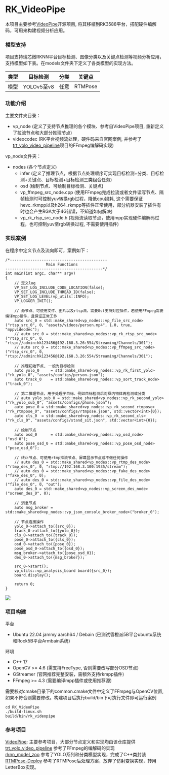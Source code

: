 # RK_VideoPipe
本项目主要参考[VideoPipe](https://github.com/sherlockchou86/VideoPipe.git)开源项目, 将其移植到RK3588平台，搭配硬件编解码，可用来构建视频分析应用。

### 模型支持

项目支持瑞芯微RKNN平台目标检测、图像分类以及关键点检测等视频分析应用，支持模型如下表。在models文件夹下定义了各类模型的实现方法。

| 类型 | 目标检测 | 分类 | 关键点 |
|:------|:------------:|:------------:|:------------:|
| 模型 | YOLOv5至v8 | 任意 | RTMPose |

### 功能介绍

主要文件夹目录：
- vp_node (定义了支持节点推理的各个模块、参考自VideoPipe项目, 重新定义了拉流节点和大部分推理节点)
- videocodec (RK平台视频流处理，硬件码来自官网案例, 并参考了[trt_yolo_video_pipeline](https://github.com/1461521844lijin/trt_yolo_video_pipeline.git)项目的FFmpeg编解码实现)
  
vp_node文件夹：
- nodes (各个节点定义)
  - infer (定义了推理节点，根据节点处理顺序可实现目标检测+分类、目标检测+关键点、目标检测+目标检测三类组合任务)
  - osd (绘制节点、可绘制目标检测、关键点)
  - vp_ffmpeg_src_node.cpp (使用FFmpeg完成拉流或者文件读写节点、隔帧检测时可控制yuv转换rgb过程，降低cpu损耗, 这个需要保证hevc_rkmpp以及h264_rkmpp等插件正常使用，部分机器安装了插件有时也会产生RGA大于4G错误，不知道如何解决)
  - vp_rk_rtsp_src_node.h  (视频流读取节点，使用mpp实现硬件编解码过程，也可控制yuv至rgb转换过程, 不需要使用插件)

### 实现案例

在程序中定义节点及流向即可，案例如下：
```
/*-------------------------------------------
                  Main Functions
-------------------------------------------*/
int main(int argc, char** argv) 
{
    // 定义log
    VP_SET_LOG_INCLUDE_CODE_LOCATION(false);
    VP_SET_LOG_INCLUDE_THREAD_ID(false);
    VP_SET_LOG_LEVEL(vp_utils::INFO);
    VP_LOGGER_INIT();

    // 源节点、可使用文件、图片以及rtsp流。需要Gst支持对应插件，若使用FFmpeg需要编译mpp插件，且保证正常工作
    auto src_0 = std::make_shared<vp_nodes::vp_file_src_node>("rtsp_src_0", 0, "assets/videos/person.mp4", 1.0, true, "mppvideodec");
    // auto src_0 = std::make_shared<vp_nodes::vp_rk_rtsp_src_node>("rtsp_src_0", 0, "rtsp://admin:hk123456@192.168.3.26:554/Streaming/Channels/301");
    // auto src_0 = std::make_shared<vp_nodes::vp_ffmpeg_src_node>("rtsp_src_0", 0, "rtsp://admin:hk123456@192.168.3.26:554/Streaming/Channels/301");

    // 推理初始节点, 一般为目标检测
    auto yolo_0     = std::make_shared<vp_nodes::vp_rk_first_yolo>("rk_yolo_0", "assets/configs/person.json");    
    auto track_0    = std::make_shared<vp_nodes::vp_sort_track_node>("track_0");

    // 第二推理节点，用于处理子目标、例如目标检测后对框内物体再检测或分类
    // auto yolo_sub_0 = std::make_shared<vp_nodes::vp_rk_second_yolo>("rk_yolo_sub_0", "assets/configs/phone.json");
    auto pose_0 = std::make_shared<vp_nodes::vp_rk_second_rtmpose>("rk_rtmpose_0", "assets/configs/rtmpose.json", std::vector<int>{0});
    auto cls_0  = std::make_shared<vp_nodes::vp_rk_second_cls>("rk_cls_0", "assets/configs/stand_sit.json", std::vector<int>{0});

    // 绘制节点    
    auto osd_0      = std::make_shared<vp_nodes::vp_osd_node>("osd_0");
    auto pose_osd_0 = std::make_shared<vp_nodes::vp_pose_osd_node>("pose_osd_0");

    // 终止节点、可使用rtmp推流节点、屏幕显示节点或不做任何操作
    // auto des_0 = std::make_shared<vp_nodes::vp_rtmp_des_node>("rtmp_des_0", 0, "rtmp://192.168.3.100:1935/stream");
    // auto des_0 = std::make_shared<vp_nodes::vp_fake_des_node>("fake_des_0", 0);
    // auto des_0 = std::make_shared<vp_nodes::vp_file_des_node>("file_des_0", 0, "out");
    auto des_0 = std::make_shared<vp_nodes::vp_screen_des_node>("screen_des_0", 0);

    // 消息节点
    auto msg_broker = std::make_shared<vp_nodes::vp_json_console_broker_node>("broker_0");

    // 节点连接操作
    yolo_0->attach_to({src_0});
    track_0->attach_to({yolo_0});
    cls_0->attach_to({track_0});
    pose_0->attach_to({cls_0});
    osd_0->attach_to({pose_0});
    pose_osd_0->attach_to({osd_0});
    msg_broker->attach_to({pose_osd_0});
    des_0->attach_to({msg_broker});

    src_0->start();
    vp_utils::vp_analysis_board board({src_0});
    board.display();

    return 0;
}
```
![](./assets/sources/sample.png)
### 项目构建

平台
- Ubuntu 22.04 jammy aarch64 / Debain (已测试香橙派5B平台ubuntu系统和Rock5B平台Armbain系统)

环境
- C++ 17
- OpenCV >= 4.6 (需支持FreeType, 否则需要改写部分OSD节点)
- GStreamer (官网推荐完整安装，需额外支持rkmpp插件)
- FFmpeg >= 4.3 (需要编译mpp插件或使用推荐源)

需要校对cmake目录下的common.cmake文件中定义了FFmpeg与OpenCV位置, 如果不符合则需要修改。构建项目后执行build/bin下可执行文件即可运行案例
```
cd RK_VideoPipe
./build-linux.sh
build/bin/rk_videopipe
```

### 参考项目

[VideoPipe](https://github.com/sherlockchou86/VideoPipe.git): 主要参考项目，大部分节点定义和实现均由该仓库提供 \
[trt_yolo_video_pipeline](https://github.com/1461521844lijin/trt_yolo_video_pipeline.git) 参考了FFmpeg的编解码的实现 \
[rknn_model_zoo](https://github.com/airockchip/rknn_model_zoo) 参考了YOLO系列和分类模型实现，完成了C++类封装 \
[RTMPose-Deploy](https://github.com/HW140701/RTMPose-Deploy) 参考了RTMPose后处理方案，放弃了仿射变换实现，转用LetterBox实现。
